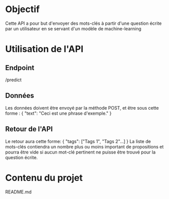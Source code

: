 # Objectif
Cette API a pour but d'envoyer des mots-clés à partir d'une question écrite par un utilisateur en se servant d'un modèle de machine-learning
# Utilisation de l'API
## Endpoint
/predict
## Données
Les données doivent être envoyé par la méthode POST, et être sous cette forme :
{
    "text": "Ceci est une phrase d'exemple."
}
## Retour de l'API
Le retour aura cette forme:
{
    "tags": ["Tags 1", "Tags 2"...]
}
La liste de mots-clés contiendra un nombre plus ou moins important de propositions et pourra être vide si aucun mot-clé pertinent ne puisse être trouvé pour la question écrite.
# Contenu du projet
README.md